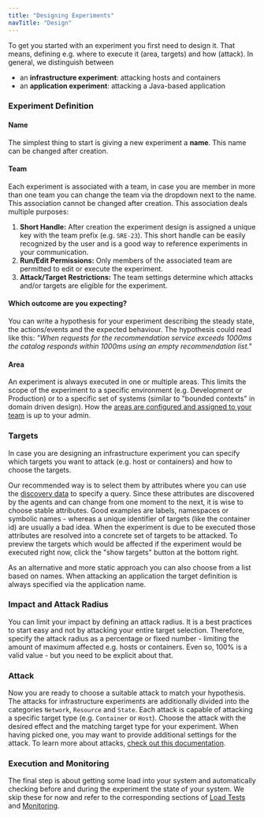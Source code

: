 ```yaml
---
title: "Designing Experiments"
navTitle: "Design"
---
```

To get you started with an experiment you first need to design it. That means, defining e.g. where to execute it (area, targets) and how (attack). In general,
we distinguish between

- an **infrastructure experiment**: attacking hosts and containers
- an **application experiment**: attacking a Java-based application

### Experiment Definition

#### Name

The simplest thing to start is giving a new experiment a **name**. This name can be changed after creation.

#### Team

Each experiment is associated with a team, in case you are member in more than one team you can change the team via the dropdown next to the name. This
association cannot be changed after creation. This association deals multiple purposes:

1. **Short Handle:** After creation the experiment design is assigned a unique key with the team prefix (e.g. `SRE-23`). This short handle can be easily
   recognized by the user and is a good way to reference experiments in your communication.
2. **Run/Edit Permissions:** Only members of the associated team are permitted to edit or execute the experiment.
3. **Attack/Target Restrictions:** The team settings determine which attacks and/or targets are eligible for the experiment.

#### Which outcome are you expecting?

You can write a hypothesis for your experiment describing the steady state, the actions/events and the expected behaviour. The hypothesis could read like this:
_"When requests for the recommendation service exceeds 1000ms the catalog responds within 1000ms using an empty recommendation list."_

#### Area

An experiment is always executed in one or multiple areas. This limits the scope of the experiment to a specific environment (e.g. Development or Production) or
to a specific set of systems (similar to "bounded contexts" in domain driven design). How
the [areas are configured and assigned to your team](../../install-configure/50-set-up-areas) is up to your admin.

### Targets

In case you are designing an infrastructure experiment you can specify which targets you want to attack (e.g. host or containers) and how to choose the targets.

Our recommended way is to select them by attributes where you can use the [discovery data](../../learn/30-discovery) to specify a query. Since these attributes
are discovered by the agents and can change from one moment to the next, it is wise to choose stable attributes. Good examples are labels, namespaces or
symbolic names - whereas a unique identifier of targets (like the container id) are usually a bad idea. When the experiment is due to be executed those
attributes are resolved into a concrete set of targets to be attacked. To preview the targets which would be affected if the experiment would be executed right
now, click the "show targets" button at the bottom right.

As an alternative and more static approach you can also choose from a list based on names. When attacking an application the target definition is always
specified via the application name.

### Impact and Attack Radius

You can limit your impact by defining an attack radius. It is a best practices to start easy and not by attacking your entire target selection. Therefore,
specify the attack radius as a percentage or fixed number - limiting the amount of maximum affected e.g. hosts or containers. Even so, 100% is a valid value -
but you need to be explicit about that.

### Attack
Now you are ready to choose a suitable attack to match your hypothesis. The attacks for infrastructure experiments are additionally divided into the categories `Network`, `Resource` and `State`. Each
attack is capable of attacking a specific target type (e.g. `Container` or `Host`). Choose the attack with the desired effect and the matching target type
for your experiment. When having picked one, you may want to provide additional settings for the attack. To learn more about attacks, [check out this documentation](../../learn/20-attacks).


### Execution and Monitoring

The final step is about getting some load into your system and automatically checking before and during the experiment the state of your system. We skip these for now and refer to the corresponding sections of [Load Tests](../../learn/40-loadtests) and [Monitoring](../../learn/40-integrate-monitoring).
